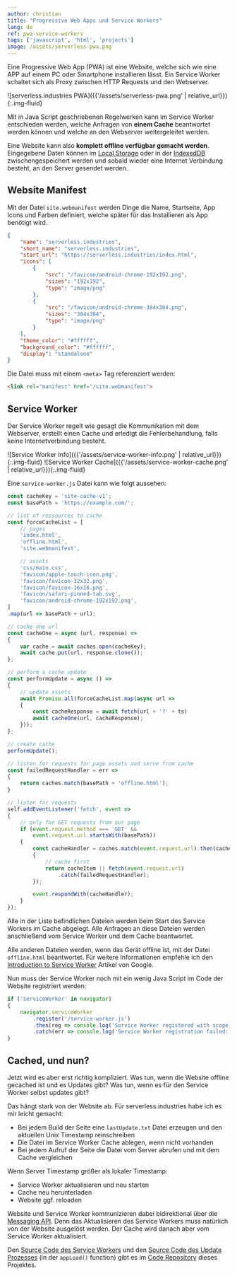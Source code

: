 ```yaml
---
author: christian
title: "Progressive Web Apps und Service Workers"
lang: de
ref: pwa-service-workers
tags: ['javascript', 'html', 'projects']
image: /assets/serverless-pwa.png
---
```


Eine Progressive Web App (PWA) ist eine Website, welche sich wie
eine APP auf einem PC oder Smartphone installieren lässt.
Ein Service Worker schaltet sich als Proxy zwischen HTTP Requests
und den Webserver.

![serverless.industries PWA]({{'/assets/serverless-pwa.png' | relative_url}}){:.img-fluid}

Mit in Java Script geschriebenen Regelwerken
kann im Service Worker entschieden werden, welche
Anfragen von **einem Cache** beantwortet werden können
und welche an den Webserver weitergeleitet werden.

Eine Website kann also **komplett offline verfügbar gemacht werden**.
Eingegebene Daten können im [Local Storage][ls] oder in der
[IndexedDB][idb] zwischengespeichert werden und sobald wieder eine
Internet Verbindung besteht, an den Server gesendet werden.

[ls]: https://developer.mozilla.org/en-US/docs/Web/API/Window/localStorage
[idb]: https://developer.mozilla.org/en-US/docs/Web/API/IndexedDB_API

## Website Manifest

Mit der Datei `site.webmanifest` werden Dinge die Name, Startseite,
App Icons und Farben definiert, welche später für das Installieren
als App benötigt wird.

```json
{
    "name": "serverless.industries",
    "short_name": "serverless.industries",
    "start_url": "https://serverless.industries/index.html",
    "icons": [
        {
            "src": "/favicon/android-chrome-192x192.png",
            "sizes": "192x192",
            "type": "image/png"
        },
        {
            "src": "/favicon/android-chrome-384x384.png",
            "sizes": "384x384",
            "type": "image/png"
        }
    ],
    "theme_color": "#ffffff",
    "background_color": "#ffffff",
    "display": "standalone"
}
```

Die Datei muss mit einem `<meta>` Tag referenziert werden:

```html
<link rel="manifest" href="/site.webmanifest">
```

## Service Worker

Der Service Worker regelt wie gesagt die Kommunikation mit dem Webserver,
erstellt einen Cache und erledigt die Fehlerbehandlung, falls keine
Internetverbindung besteht.

![Service Worker Info]({{'/assets/service-worker-info.png' | relative_url}}){:.img-fluid}
![Service Worker Cache]({{'/assets/service-worker-cache.png' | relative_url}}){:.img-fluid}

Eine `service-worker.js` Datei kann wie folgt aussehen:

```js
const cacheKey = 'site-cache-v1';
const basePath = 'https://example.com/';

// list of ressources to cache
const forceCacheList = [
    // pages
    'index.html',
    'offline.html',
    'site.webmanifest',

    // assets
    'css/main.css',
    'favicon/apple-touch-icon.png',
    'favicon/favicon-32x32.png',
    'favicon/favicon-16x16.png',
    'favicon/safari-pinned-tab.svg',
    'favicon/android-chrome-192x192.png',
]
.map(url => basePath + url);

// cache one url
const cacheOne = async (url, response) =>
{
    var cache = await caches.open(cacheKey);
    await cache.put(url, response.clone());
};

// perform a cache update
const performUpdate = async () =>
{
    // update assets
    await Promise.all(forceCacheList.map(async url =>
    {
        const cacheResponse = await fetch(url + '?' + ts)
        await cacheOne(url, cacheResponse);
    }));
};

// create cache
performUpdate();

// listen for requests for page assets and serve from cache
const failedRequestHandler = err =>
{
    return caches.match(basePath + 'offline.html');
}

// listen for requests
self.addEventListener('fetch', event =>
{
    // only for GET requests from our page
    if (event.request.method === 'GET' &&
        event.request.url.startsWith(basePath))
    {
        const cacheHandler = caches.match(event.request.url).then(cacheItem =>
        {
            // cache first
            return cacheItem || fetch(event.request.url)
                .catch(failedRequestHandler);
        });

        event.respondWith(cacheHandler);
    }
});
```

Alle in der Liste befindlichen Dateien werden beim Start des
Service Workers im Cache abgelegt. Alle Anfragen an diese
Dateien werden anschließend vom Service Worker und dem
Cache beantwortet.

Alle anderen Dateien werden, wenn das Gerät offline ist,
mit der Datei `offline.html` beantwortet. Für weitere Informationen
empfehle ich den [Introduction to Service Worker][intro]
Artikel von Google.

[intro]: https://developers.google.com/web/ilt/pwa/introduction-to-service-worker

Nun muss der Service Worker noch mit ein wenig Java Script
im Code der Website registriert werden:

```js
if ('serviceWorker' in navigator)
{
    navigator.serviceWorker
        .register('/service-worker.js')
        .then(reg => console.log('Service Worker registered with scope:', reg.scope))
        .catch(err => console.log('Service Worker registration failed: ', err));
}
```

## Cached, und nun?

Jetzt wird es aber erst richtig kompliziert. Was tun, wenn die
Website offline gecached ist und es Updates gibt? Was tun,
wenn es für den Service Worker selbst updates gibt?

Das hängt stark von der Website ab. Für serverless.industries
habe ich es mir leicht gemacht:

- Bei jedem Build der Seite eine `lastUpdate.txt` Datei erzeugen
  und den aktuellen Unix Timestamp reinschreiben
- Die Datei im Service Worker Cache ablegen, wenn nicht vorhanden
- Bei jedem Aufruf der Seite die Datei vom Server abrufen
  und mit dem Cache vergleichen

Wenn Server Timestamp größer als lokaler Timestamp:

- Service Worker aktualisieren und neu starten
- Cache neu herunterladen
- Website ggf. reloaden

Website und Service Worker kommunizieren dabei bidirektional über die
[Messaging API][msg]. Denn das Aktualisieren des Service Workers
muss natürlich von der Website ausgelöst werden. Der Cache
wird danach aber vom Service Worker aktualisiert.

Den [Source Code des Service Workers][siworker] und den
[Source Code des Update Prozesses][siinit] (in der `appLoad()` function)
gibt es im [Code Repository][sigit] dieses Projektes.

[sigit]: https://github.com/perryflynn/serverless.industries
[msg]: https://developer.mozilla.org/en-US/docs/Web/API/Client/postMessage
[siworker]: https://github.com/perryflynn/serverless.industries/blob/master/src/service-worker.js
[siinit]: https://github.com/perryflynn/serverless.industries/blob/master/src/_layouts/default.html
